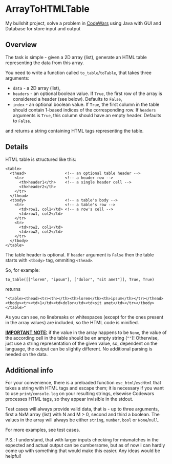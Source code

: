 # ArrayToHTMLTable
My bullshit project, solve a problem in [CodeWars](https://www.codewars.com/kata/5e7e4b7cd889f7001728fd4a/python) using Java with GUI and Database for store input and output
<h2 class="header">Overview</h2>
<p>The task is simple - given a 2D array (list), generate an HTML table representing the data from this array.</p>
<p>You need to write a function called <code>to_table</code>/<code>toTable</code>, that takes three arguments:</p>
<ul>
  <li><code>data</code> - a 2D array (list),</li>
  <li><code>headers</code> - an optional boolean value. If <code>True</code>, the first row of the array is considered a header (see below). Defaults to <code>False</code>,</li>
  <li><code>index</code> - an optional boolean value. If <code>True</code>, the first column in the table should contain 1-based indices of the corresponding row. If <code>headers</code> arguments is <code>True</code>, this column should have an empty header. Defaults to <code>False</code>.</li>
</ul>
and returns a string containing HTML tags representing the table.
<h2 class="header">Details</h2>
HTML table is structured like this:  

<pre><code class="language-xml"><span class="cm-tag cm-bracket">&lt;</span><span class="cm-tag">table</span><span class="cm-tag cm-bracket">&gt;</span>
  <span class="cm-tag cm-bracket">&lt;</span><span class="cm-tag">thead</span><span class="cm-tag cm-bracket">&gt;</span>                 <span class="cm-comment">&lt;!-- an optional table header --&gt;</span>
    <span class="cm-tag cm-bracket">&lt;</span><span class="cm-tag">tr</span><span class="cm-tag cm-bracket">&gt;</span>                  <span class="cm-comment">&lt;!-- a header row --&gt;</span>
      <span class="cm-tag cm-bracket">&lt;</span><span class="cm-tag">th</span><span class="cm-tag cm-bracket">&gt;</span>header1<span class="cm-tag cm-bracket">&lt;/</span><span class="cm-tag">th</span><span class="cm-tag cm-bracket">&gt;</span>    <span class="cm-comment">&lt;!-- a single header cell --&gt;</span>
      <span class="cm-tag cm-bracket">&lt;</span><span class="cm-tag">th</span><span class="cm-tag cm-bracket">&gt;</span>header2<span class="cm-tag cm-bracket">&lt;/</span><span class="cm-tag">th</span><span class="cm-tag cm-bracket">&gt;</span>
    <span class="cm-tag cm-bracket">&lt;/</span><span class="cm-tag">tr</span><span class="cm-tag cm-bracket">&gt;</span>
  <span class="cm-tag cm-bracket">&lt;/</span><span class="cm-tag">thead</span><span class="cm-tag cm-bracket">&gt;</span>
  <span class="cm-tag cm-bracket">&lt;</span><span class="cm-tag">tbody</span><span class="cm-tag cm-bracket">&gt;</span>                 <span class="cm-comment">&lt;!-- a table's body --&gt;</span>
    <span class="cm-tag cm-bracket">&lt;</span><span class="cm-tag">tr</span><span class="cm-tag cm-bracket">&gt;</span>                  <span class="cm-comment">&lt;!-- a table's row --&gt;</span>
      <span class="cm-tag cm-bracket">&lt;</span><span class="cm-tag">td</span><span class="cm-tag cm-bracket">&gt;</span>row1, col1<span class="cm-tag cm-bracket">&lt;/</span><span class="cm-tag">td</span><span class="cm-tag cm-bracket">&gt;</span> <span class="cm-comment">&lt;!-- a row's cell --&gt;</span>
      <span class="cm-tag cm-bracket">&lt;</span><span class="cm-tag">td</span><span class="cm-tag cm-bracket">&gt;</span>row1, col2<span class="cm-tag cm-bracket">&lt;/</span><span class="cm-tag">td</span><span class="cm-tag cm-bracket">&gt;</span>
    <span class="cm-tag cm-bracket">&lt;/</span><span class="cm-tag">tr</span><span class="cm-tag cm-bracket">&gt;</span>
    <span class="cm-tag cm-bracket">&lt;</span><span class="cm-tag">tr</span><span class="cm-tag cm-bracket">&gt;</span>
      <span class="cm-tag cm-bracket">&lt;</span><span class="cm-tag">td</span><span class="cm-tag cm-bracket">&gt;</span>row2, col1<span class="cm-tag cm-bracket">&lt;/</span><span class="cm-tag">td</span><span class="cm-tag cm-bracket">&gt;</span>
      <span class="cm-tag cm-bracket">&lt;</span><span class="cm-tag">td</span><span class="cm-tag cm-bracket">&gt;</span>row2, col2<span class="cm-tag cm-bracket">&lt;/</span><span class="cm-tag">td</span><span class="cm-tag cm-bracket">&gt;</span>
    <span class="cm-tag cm-bracket">&lt;/</span><span class="cm-tag">tr</span><span class="cm-tag cm-bracket">&gt;</span>
  <span class="cm-tag cm-bracket">&lt;/</span><span class="cm-tag">tbody</span><span class="cm-tag cm-bracket">&gt;</span>
<span class="cm-tag cm-bracket">&lt;/</span><span class="cm-tag">table</span><span class="cm-tag cm-bracket">&gt;</span></code></pre>
<p>The table header is optional. If <code>header</code> argument is <code>False</code> then the table starts with <code>&lt;tbody&gt;</code> tag, ommiting <code>&lt;thead&gt;</code>.</p>
<p>So, for example:</p>
<pre><code class="language-python"><span class="cm-variable">to_table</span>([[<span class="cm-string">"lorem"</span>, <span class="cm-string">"ipsum"</span>], [<span class="cm-string">"dolor"</span>, <span class="cm-string">"sit amet"</span>]], <span class="cm-keyword">True</span>, <span class="cm-keyword">True</span>)</code></pre>
<pre style="display: none;"><code class="language-javascript"><span class="cm-variable">toTable</span>([[<span class="cm-string">"lorem"</span>, <span class="cm-string">"ipsum"</span>], [<span class="cm-string">"dolor"</span>, <span class="cm-string">"sit amet"</span>]], <span class="cm-atom">true</span>, <span class="cm-atom">true</span>)</code></pre>
<p>returns</p>
<pre><code class="language-python"><span class="cm-string">"&lt;table&gt;&lt;thead&gt;&lt;tr&gt;&lt;th&gt;&lt;/th&gt;&lt;th&gt;lorem&lt;/th&gt;&lt;th&gt;ipsum&lt;/th&gt;&lt;/tr&gt;&lt;/thead&gt;&lt;tbody&gt;&lt;tr&gt;&lt;td&gt;1&lt;/td&gt;&lt;td&gt;dolor&lt;/td&gt;&lt;td&gt;sit amet&lt;/td&gt;&lt;/tr&gt;&lt;/tbody&gt;&lt;/table&gt;"</span></code></pre>
<p>As you can see, no linebreaks or whitespaces (except for the ones present in the array values) are included, so the HTML code is minified.</p>
<p><b><u>IMPORTANT NOTE:</u></b> if the value in the array happens to be <code>None</code>, the value of the according cell in the table should be en ampty string (<code>""</code>)! Otherwise, just use a string representation of the given value, so, dependent on the language, the output can be slightly different. No additional parsing is needed on the data.</p>
<h2 class="header">Additional info</h2>

<p>For your convenience, there is a preloaded function <code>esc_html</code>/<code>escHtml</code> that takes a string with HTML tags and escape them; it is necessary if you want to use <code>print</code>/<code>console.log</code> on your resulting strings, elsewise Codewars processes HTML tags, so they appear invisible in the stdout.</p>
<p>Test cases will always provide valid data, that is - up to three arguments, first a NxM array (list) with N and M &gt; 0, second and third a boolean. The values in the array will always be either <code>string</code>, <code>number</code>, <code>bool</code> or <code>None</code>/<code>null</code>.</p>
<p>For more examples, see test cases.</p>
<p>P.S.: I understand, that with larger inputs checking for mismatches in the expected and actual output can be cumbersome, but as of now I can hardly come up with something that would make this easier. Any ideas would be helpful!</p>
